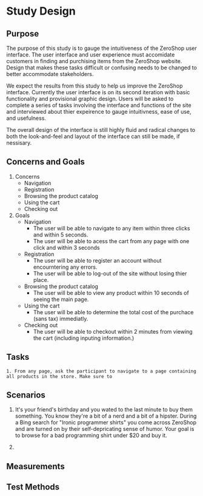 
Study Design
============

Purpose
-------

The purpose of this study is to gauge the intuitiveness of the ZeroShop user interface. The user interface and user experience must accomidate customers in finding and purchising items from the ZeroShop website. Design that makes these tasks difficult or confusing needs to be changed to better accommodate stakeholders.

We expect the results from this study to help us improve the ZeroShop interface. Currently the user interface is on its second iteration with basic functionality and provisional graphic design. Users will be asked to complete a series of tasks involving the interface and functions of the site and interviewed about thier expeirence to gauge intuitivness, ease of use, and usefulness.

The overall design of the interface is still highly fluid and radical changes to both the look-and-feel and layout of the interface can still be made, if nessisary.

Concerns and Goals
------------------

1. Concerns
	+ Navigation
	+ Registration
	+ Browsing the product catalog
	+ Using the cart
	+ Checking out
2. Goals
	+ Navigation
		* The user will be able to navigate to any item within three clicks and within 5 seconds.
		* The user will be able to acess the cart from any page with one click and within 3 seconds
	+ Registration
		* The user will be able to register an account without encourntering any errors.
		* The user will be able to log-out of the site without losing thier place.
	+ Browsing the product catalog
		* The user will be able to view any product within 10 seconds of seeing the main page.
	+ Using the cart
		* The user will be able to determine the total cost of the purchace (sans tax) immediatly.
	+ Checking out
		* The user will be able to checkout within 2 minutes from viewing the cart (including inputing information.)

Tasks
-----

	1. From any page, ask the participant to navigate to a page containing all products in the store. Make sure to
	

Scenarios
---------

1. It's your friend's birthday and you wated to the last minute to buy them something. You know they're a bit of a nerd and a bit of a hipster. During a Bing search for "Ironic programmer shirts" you come across ZeroShop and are turned on by their self-depricating sense of humor. Your goal is to browse for a bad programming shirt under $20 and buy it.

2. 

Measurements
------------

Test Methods
------------

